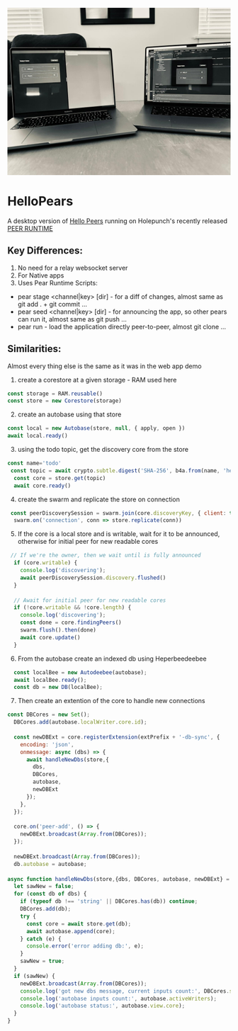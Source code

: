 ![alt text](public/preview.jpeg)
# HelloPears
A desktop version of [Hello Peers](https://github.com/jermsam/hello-peers) running on Holepunch's recently released [PEER RUNTIME](https://pears.com/)
## Key Differences:
1. No need for a relay websocket server
2. For Native apps
3. Uses Pear Runtime Scripts:
- pear stage <channel|key> [dir] - for a diff of changes, almost same as git add . + git commit ...
- pear seed <channel|key> [dir] -  for announcing the app, so other pears can run it, almost same as git push ...
- pear run <key> - load the application directly peer-to-peer, almost git clone ...
## Similarities:
Almost every thing else is the same as it was in the web app demo
1. create a corestore at a given storage - RAM used here
```js
const storage = RAM.reusable()
const store = new Corestore(storage)
```
2. create an autobase using that store
```js
const local = new Autobase(store, null, { apply, open })
await local.ready()
```
3. using the todo topic, get the discovery core from the store
```js
const name='todo'
 const topic = await crypto.subtle.digest('SHA-256', b4a.from(name, 'hex')).then(b4a.from);
  const core = store.get(topic)
  await core.ready()
```
4. create the swarm and replicate the store on connection
```js
 const peerDiscoverySession = swarm.join(core.discoveryKey, { client: true, server: true })
  swarm.on('connection', conn => store.replicate(conn))
```
5. If the core is a local store and is writable, wait for it to be announced, otherwise for initial peer for new readable cores
```js
 // If we're the owner, then we wait until is fully announced
  if (core.writable) {
    console.log('discovering');
    await peerDiscoverySession.discovery.flushed()
  }

  // Await for initial peer for new readable cores
  if (!core.writable && !core.length) {
    console.log('discovering');
    const done = core.findingPeers()
    swarm.flush().then(done)
    await core.update()
  }
```
6. From the autobase create an indexed db using Heperbeedeebee
```js
  const localBee = new Autodeebee(autobase);
  await localBee.ready();
  const db = new DB(localBee);
```
7. Then create an extention of the core to handle new connections
```js
const DBCores = new Set();
  DBCores.add(autobase.localWriter.core.id);

  const newDBExt = core.registerExtension(extPrefix + '-db-sync', {
    encoding: 'json',
    onmessage: async (dbs) => {
      await handleNewDbs(store,{
        dbs,
        DBCores,
        autobase,
        newDBExt
      });
    },
  });

  core.on('peer-add', () => {
    newDBExt.broadcast(Array.from(DBCores));
  });

  newDBExt.broadcast(Array.from(DBCores));
  db.autobase = autobase;

async function handleNewDbs(store,{dbs, DBCores, autobase, newDBExt} = {}) {
  let sawNew = false;
  for (const db of dbs) {
    if (typeof db !== 'string' || DBCores.has(db)) continue;
    DBCores.add(db);
    try {
      const core = await store.get(db);
      await autobase.append(core);
    } catch (e) {
      console.error('error adding db:', e);
    }
    sawNew = true;
  }
  if (sawNew) {
    newDBExt.broadcast(Array.from(DBCores));
    console.log('got new dbs message, current inputs count:', DBCores.size);
    console.log('autobase inputs count:', autobase.activeWriters);
    console.log('autobase status:', autobase.view.core);
  }
}
```



